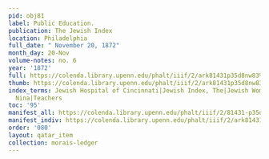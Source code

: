 ```yaml
---
pid: obj81
label: Public Education.
publication: The Jewish Index
location: Philadelphia
full_date: " November 20, 1872"
month_day: 20-Nov
volume-notes: no. 6
year: '1872'
full: https://colenda.library.upenn.edu/phalt/iiif/2/ark81431p35d8nw83%2FSHA256E-s9311276--cca7e1fb44dfe563625947da840d81c9ff24e790a99158df586d7246b20b6692.jpeg/full/3500,/0/default.jpg
thumb: https://colenda.library.upenn.edu/phalt/iiif/2/ark81431p35d8nw83%2FSHA256E-s9311276--cca7e1fb44dfe563625947da840d81c9ff24e790a99158df586d7246b20b6692.jpeg/full/!200,200/0/default.jpg
index_terms: Jewish Hospital of Cincinnati|Jewish Index, The|Jewish Women|Morais,
  Nina|Teachers
toc: '95'
manifest_all: https://colenda.library.upenn.edu/phalt/iiif/2/81431-p35d8nw83/manifest
manifest_indiv: https://colenda.library.upenn.edu/phalt/iiif/2/ark81431p35d8nw83%2FSHA256E-s9311276--cca7e1fb44dfe563625947da840d81c9ff24e790a99158df586d7246b20b6692.jpeg
order: '080'
layout: qatar_item
collection: morais-ledger
---
```

